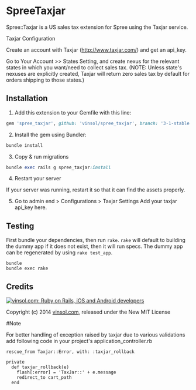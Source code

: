 SpreeTaxjar
===========

Spree::Taxjar is a US sales tax extension for Spree using the Taxjar service.

Taxjar Configuration

Create an account with Taxjar (http://www.taxjar.com/) and get an api_key.

Go to Your Account >> States Setting, and create nexus for the relevant states in which you want/need to collect sales tax. (NOTE: Unless state's nexuses are explicitly created, Taxjar will return zero sales tax by default for orders shipping to those states.)

## Installation

1. Add this extension to your Gemfile with this line:
  ```ruby
  gem 'spree_taxjar', github: 'vinsol/spree_taxjar', branch: '3-1-stable'
  ```

2. Install the gem using Bundler:
  ```ruby
  bundle install
  ```

3. Copy & run migrations
  ```ruby
  bundle exec rails g spree_taxjar:install
  ```

4. Restart your server

  If your server was running, restart it so that it can find the assets properly.

5. Go to admin end > Configurations > Taxjar Settings
  Add your taxjar api_key here.

## Testing

First bundle your dependencies, then run `rake`. `rake` will default to building the dummy app if it does not exist, then it will run specs. The dummy app can be regenerated by using `rake test_app`.

```shell
bundle
bundle exec rake
```

Credits
-------

[![vinsol.com: Ruby on Rails, iOS and Android developers](http://vinsol.com/vin_logo.png "Ruby on Rails, iOS and Android developers")](http://vinsol.com)

Copyright (c) 2014 [vinsol.com](http://vinsol.com "Ruby on Rails, iOS and Android developers"), released under the New MIT License

#Note

For better handling of exception raised by taxjar due to various validations add following code in your project's application_controller.rb

    rescue_from Taxjar::Error, with: :taxjar_rollback

    private
      def taxjar_rollback(e)
        flash[:error] = 'TaxJar::' + e.message
        redirect_to cart_path
      end

